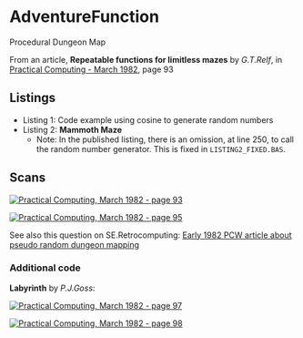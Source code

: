 # AdventureFunction
Procedural Dungeon Map

From an article, **Repeatable functions for limitless mazes** by *G.T.Relf*, in [Practical Computing - March 1982][1], page 93

## Listings

 - Listing 1: Code example using cosine to generate random numbers
 - Listing 2: **Mammoth Maze**
   - Note: In the published listing, there is an omission, at line 250, to call the random number generator. This is fixed in `LISTING2_FIXED.BAS`.

## Scans

[![Practical Computing, March 1982 - page 93][2]][2]

[![Practical Computing, March 1982 - page 95][3]][3]

See also this question on SE.Retrocomputing: [Early 1982 PCW article about pseudo random dungeon mapping][4]

### Additional code

**Labyrinth** by *P.J.Goss*:

[![Practical Computing, March 1982 - page 97][11]][11]

[![Practical Computing, March 1982 - page 98][12]][12]

  [1]: https://worldradiohistory.com/UK/Practical-Computing/80s/Practical-Computing-1982-03-S-OCR.pdf 
  [2]: https://i.stack.imgur.com/WHhnQ.png "Practical Computing, March 1982 - page 93"
  [3]: https://i.stack.imgur.com/i4qoX.jpg "Practical Computing, March 1982 - page 95"
  [4]: https://retrocomputing.stackexchange.com/q/11041/202
  [11]: https://i.stack.imgur.com/COMkN.jpg "Practical Computing, March 1982 - page 97"
  [12]: https://i.stack.imgur.com/JJLmT.jpg "Practical Computing, March 1982 - page 98"
